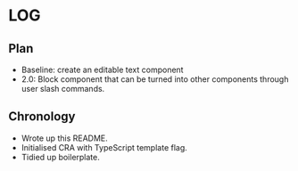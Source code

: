 # LOG

## Plan

- Baseline: create an editable text component
- 2.0: Block component that can be turned into other components through user slash commands.

## Chronology

- Wrote up this README.
- Initialised CRA with TypeScript template flag.
- Tidied up boilerplate.
